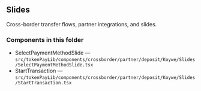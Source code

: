 ## Slides

Cross-border transfer flows, partner integrations, and slides.

### Components in this folder
- SelectPaymentMethodSlide — `src/tokenPayLib/components/crossborder/partner/deposit/Koywe/Slides/SelectPaymentMethodSlide.tsx`
- StartTransaction — `src/tokenPayLib/components/crossborder/partner/deposit/Koywe/Slides/StartTransaction.tsx`
